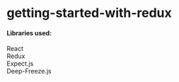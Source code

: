 # getting-started-with-redux

#### Libraries used:

React </br>
Redux </br>
Expect.js </br>
Deep-Freeze.js </br>
